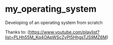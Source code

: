 # my_operating_system
Developing of an operating system from scratch

 Thanks to:
 (https://www.youtube.com/playlist?list=PLHh55M_Kq4OApWScZyPl5HhgsTJS9MZ6M) 
